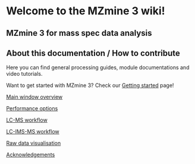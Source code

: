 # Welcome to the MZmine 3 wiki!

## MZmine 3 for mass spec data analysis




## About this documentation / How to contribute





Here you can find general processing guides, module documentations and video tutorials.

Want to get started with MZmine 3? Check our [Getting started](getting_started.md) page!

[Main window overview](Main-window-overview.md)

[Performance options](performance.md)

[LC-MS workflow](workflows/lcmsworkflow/lcms-workflow.md)

[LC-IMS-MS workflow](workflows/imsworkflow/Ion-mobility-data-processing-workflow.md)

[Raw data visualisation](visualization_modules/Raw-data-visualisation.md)

[Acknowledgements](wikiacknowledgements.md)
